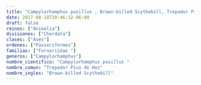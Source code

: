 ```yaml
---
title: "Campylorhamphus pusillus , Brown-billed Scythebill, Trepador Pico de Hoz"
date: 2017-08-18T20:46:32-06:00
draft: false
reinos: ["Animalia"]
divisiones: ["Chordata"]
clases: ["Aves"]
ordenes: ["Passeriformes"]
familias: ["Furnariidae "]
generos: ["Campylorhamphus"]
nombre_cientifico: "Campylorhamphus pusillus "
nombre_comun: "Trepador Pico de Hoz"
nombre_ingles: "Brown-billed Scythebill"
---
```


